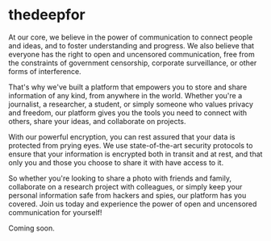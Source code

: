 # thedeepfor

At our core, we believe in the power of communication to connect people and ideas, and to foster understanding and progress. We also believe that everyone has the right to open and uncensored communication, free from the constraints of government censorship, corporate surveillance, or other forms of interference.

That's why we've built a platform that empowers you to store and share information of any kind, from anywhere in the world. Whether you're a journalist, a researcher, a student, or simply someone who values privacy and freedom, our platform gives you the tools you need to connect with others, share your ideas, and collaborate on projects.

With our powerful encryption, you can rest assured that your data is protected from prying eyes. We use state-of-the-art security protocols to ensure that your information is encrypted both in transit and at rest, and that only you and those you choose to share it with have access to it.

So whether you're looking to share a photo with friends and family, collaborate on a research project with colleagues, or simply keep your personal information safe from hackers and spies, our platform has you covered. Join us today and experience the power of open and uncensored communication for yourself!

Coming soon.
